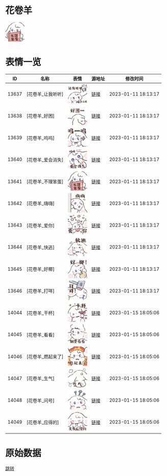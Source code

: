 # 花卷羊

<img src="./cover.png" height="60" alt="cover" />

# 表情一览

|ID|名称|表情|源地址|修改时间|
|----|----|----|----|----|
|13637|[花卷羊_让我听听]|<img src="./pic/013637_%5B花卷羊_让我听听%5D.png" height="60" alt="让我听听"/>|[链接](https://i0.hdslb.com/bfs/garb/item/c10dcea8dfdf339966bcdbd48c086789249a0ca9.png)|2023-01-11 18:13:17|
|13638|[花卷羊_好困]|<img src="./pic/013638_%5B花卷羊_好困%5D.png" height="60" alt="好困"/>|[链接](https://i0.hdslb.com/bfs/garb/item/cc633a64c166122c9ba107e2f490765cba66d376.png)|2023-01-11 18:13:17|
|13639|[花卷羊_呜呜]|<img src="./pic/013639_%5B花卷羊_呜呜%5D.png" height="60" alt="呜呜"/>|[链接](https://i0.hdslb.com/bfs/garb/item/ed17126bed6be2e3ca5dc9397eed42ccf6325937.png)|2023-01-11 18:13:17|
|13640|[花卷羊_爱会消失]|<img src="./pic/013640_%5B花卷羊_爱会消失%5D.png" height="60" alt="爱会消失"/>|[链接](https://i0.hdslb.com/bfs/garb/item/b0222dcfb54654591fa9798c1798745b532d6395.png)|2023-01-11 18:13:17|
|13641|[花卷羊_不理笨蛋]|<img src="./pic/013641_%5B花卷羊_不理笨蛋%5D.png" height="60" alt="不理笨蛋"/>|[链接](https://i0.hdslb.com/bfs/garb/item/7d6301751a7b906a2733189f3f81cfd4a4fa0951.png)|2023-01-11 18:13:17|
|13642|[花卷羊_嗨嗨]|<img src="./pic/013642_%5B花卷羊_嗨嗨%5D.png" height="60" alt="嗨嗨"/>|[链接](https://i0.hdslb.com/bfs/garb/item/fd92d14dd26498786300a383dc946064f2f483a5.png)|2023-01-11 18:13:17|
|13643|[花卷羊_爱你]|<img src="./pic/013643_%5B花卷羊_爱你%5D.png" height="60" alt="爱你"/>|[链接](https://i0.hdslb.com/bfs/garb/item/2cb1997cdf836cfc63be669f086435501f083ba0.png)|2023-01-11 18:13:17|
|13644|[花卷羊_快逃]|<img src="./pic/013644_%5B花卷羊_快逃%5D.png" height="60" alt="快逃"/>|[链接](https://i0.hdslb.com/bfs/garb/item/68456188f9044225bdcb8bd7bdaea1a5d0b65811.png)|2023-01-11 18:13:17|
|13645|[花卷羊_好椰]|<img src="./pic/013645_%5B花卷羊_好椰%5D.png" height="60" alt="好椰"/>|[链接](https://i0.hdslb.com/bfs/garb/item/e19775e3198d17ae772c8f842eb100c54c98c128.png)|2023-01-11 18:13:17|
|13646|[花卷羊_打咩]|<img src="./pic/013646_%5B花卷羊_打咩%5D.png" height="60" alt="打咩"/>|[链接](https://i0.hdslb.com/bfs/garb/item/8816bf7db7c8bd7642677d1e1352ebccd5017490.png)|2023-01-11 18:13:17|
|14044|[花卷羊_干杯]|<img src="./pic/014044_%5B花卷羊_干杯%5D.png" height="60" alt="干杯"/>|[链接](https://i0.hdslb.com/bfs/emote/6795e28ef11450e1b18a01b40830016203c6c756.png)|2023-01-15 18:05:06|
|14045|[花卷羊_看看]|<img src="./pic/014045_%5B花卷羊_看看%5D.png" height="60" alt="看看"/>|[链接](https://i0.hdslb.com/bfs/emote/b6f87fd50454874331dad17c3f9e1dfeaf5604e8.png)|2023-01-15 18:05:06|
|14046|[花卷羊_燃起来了]|<img src="./pic/014046_%5B花卷羊_燃起来了%5D.png" height="60" alt="燃起来了"/>|[链接](https://i0.hdslb.com/bfs/emote/d6d75dea96ef0dfded7c2bd62d1d05eac2ac79d4.png)|2023-01-15 18:05:06|
|14047|[花卷羊_生气]|<img src="./pic/014047_%5B花卷羊_生气%5D.png" height="60" alt="生气"/>|[链接](https://i0.hdslb.com/bfs/emote/f2ce302d071ff25858bf1b2a1b802012317d6430.png)|2023-01-15 18:05:06|
|14048|[花卷羊_问号]|<img src="./pic/014048_%5B花卷羊_问号%5D.png" height="60" alt="问号"/>|[链接](https://i0.hdslb.com/bfs/emote/337c0dd61d77df5d8e6a2a1f907c2940c5de96df.png)|2023-01-15 18:05:06|
|14049|[花卷羊_应得的]|<img src="./pic/014049_%5B花卷羊_应得的%5D.png" height="60" alt="应得的"/>|[链接](https://i0.hdslb.com/bfs/emote/d05d1eeaaf602f6ba9034ccbcdb03ab32255ef47.png)|2023-01-15 18:05:06|

# 原始数据

[跳转](./raw.json)

